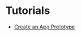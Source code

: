 # Tutorials
* [Create an App Prototype](https://webdesign.tutsplus.com/tutorials/how-to-create-an-app-prototype-using-css-and-javascript--cms-29062)
